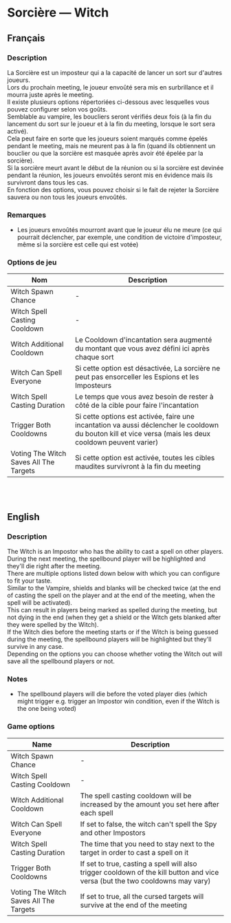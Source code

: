 # Sorcière — Witch

## Français

### Description

La Sorcière est un imposteur qui a la capacité de lancer un sort sur d'autres joueurs.<br>
Lors du prochain meeting, le joueur envoûté sera mis en surbrillance et il mourra juste après le meeting.<br>
Il existe plusieurs options répertoriées ci-dessous avec lesquelles vous pouvez configurer selon vos goûts.<br>
Semblable au vampire, les boucliers seront vérifiés deux fois (à la fin du lancement du sort sur le joueur et à la fin du meeting, lorsque le sort sera activé).<br>
Cela peut faire en sorte que les joueurs soient marqués comme épelés pendant le meeting, mais ne meurent pas à la fin (quand ils obtiennent un bouclier ou que la sorcière est masquée après avoir été épelée par la sorcière).<br>
Si la sorcière meurt avant le début de la réunion ou si la sorcière est devinée pendant la réunion, les joueurs envoûtés seront mis en évidence mais ils survivront dans tous les cas.<br>
En fonction des options, vous pouvez choisir si le fait de rejeter la Sorcière sauvera ou non tous les joueurs envoûtés.

### Remarques

* Les joueurs envoûtés mourront avant que le joueur élu ne meure (ce qui pourrait déclencher, par exemple, une condition de victoire d'imposteur, même si la sorcière est celle qui est votée)

### Options de jeu

| Nom | Description |
| -------------- | --------------------- |
| Witch Spawn Chance  | - |
| Witch Spell Casting Cooldown | - |
| Witch Additional Cooldown | Le Cooldown d'incantation sera augmenté du montant que vous avez défini ici après chaque sort |
| Witch Can Spell Everyone | Si cette option est désactivée, La sorcière ne peut pas ensorceller les Espions et les Imposteurs |
| Witch Spell Casting Duration | Le temps que vous avez besoin de rester à côté de la cible pour faire l'incantation |
| Trigger Both Cooldowns | Si cette options est activée, faire une incantation va aussi déclencher le cooldown du bouton kill et vice versa (mais les deux cooldown peuvent varier) |
| Voting The Witch Saves All The Targets | Si cette option est activée, toutes les cibles maudites survivront à la fin du meeting |

<br><br>

## English

### Description

The Witch is an Impostor who has the ability to cast a spell on other players.<br>
During the next meeting, the spellbound player will be highlighted and they'll die right after the meeting.<br>
There are multiple options listed down below with which you can configure to fit your taste.<br>
Similar to the Vampire, shields and blanks will be checked twice (at the end of casting the spell on the player and at the end of the meeting, when the spell will be activated).<br>
This can result in players being marked as spelled during the meeting, but not dying in the end (when they get a shield or the Witch gets blanked after they were spelled by the Witch).<br>
If the Witch dies before the meeting starts or if the Witch is being guessed during the meeting, the spellbound players will be highlighted but they'll survive in any case.<br>
Depending on the options you can choose whether voting the Witch out will save all the spellbound players or not.

### Notes

* The spellbound players will die before the voted player dies (which might trigger e.g. trigger an Impostor win condition, even if the Witch is the one being voted)

### Game options

| Name | Description |
| -------------- | --------------------- |
| Witch Spawn Chance  | - |
| Witch Spell Casting Cooldown | - |
| Witch Additional Cooldown | The spell casting cooldown will be increased by the amount you set here after each spell |
| Witch Can Spell Everyone | If set to false, the witch can't spell the Spy and other Impostors |
| Witch Spell Casting Duration | The time that you need to stay next to the target in order to cast a spell on it |
| Trigger Both Cooldowns | If set to true, casting a spell will also trigger cooldown of the kill button and vice versa (but the two cooldowns may vary) |
| Voting The Witch Saves All The Targets | If set to true, all the cursed targets will survive at the end of the meeting |